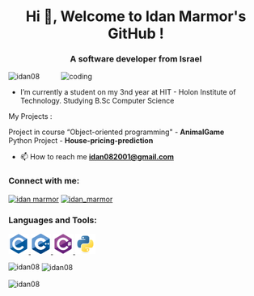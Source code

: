 
<h1 align="center">Hi 👋, Welcome to Idan Marmor's GitHub ! </h1>
<h3 align="center">A software developer from Israel</h3>
<img align="right" alt="coding" width="400" src="https://cdn.dribbble.com/users/1162077/screenshots/3848914/programmer.gif"

<p align="left"> <img src="https://komarev.com/ghpvc/?username=idan08&label=Profile%20views&color=0e75b6&style=flat" alt="idan08" /> </p>

-  I’m currently a student on my 3nd year at HIT - Holon Institute of Technology. Studying B.Sc Computer Science

My Projects :

Project in course “Object-oriented programming" - **AnimalGame**
</br>
Python Project - **House-pricing-prediction**
- 📫 How to reach me **idan082001@gmail.com**

<h3 align="left">Connect with me:</h3>
<p align="left">
<a href="https://linkedin.com/in/idan marmor" target="blank"><img align="center" src="https://raw.githubusercontent.com/rahuldkjain/github-profile-readme-generator/master/src/images/icons/Social/linked-in-alt.svg" alt="idan marmor" height="30" width="40" /></a>
<a href="https://instagram.com/idan_marmor" target="blank"><img align="center" src="https://raw.githubusercontent.com/rahuldkjain/github-profile-readme-generator/master/src/images/icons/Social/instagram.svg" alt="idan_marmor" height="30" width="40" /></a>
</p>

<h3 align="left">Languages and Tools:</h3>
<p align="left"> <a href="https://www.cprogramming.com/" target="_blank" rel="noreferrer"> <img src="https://raw.githubusercontent.com/devicons/devicon/master/icons/c/c-original.svg" alt="c" width="40" height="40"/> </a> <a href="https://www.w3schools.com/cpp/" target="_blank" rel="noreferrer"> <img src="https://raw.githubusercontent.com/devicons/devicon/master/icons/cplusplus/cplusplus-original.svg" alt="cplusplus" width="40" height="40"/> </a> <a href="https://www.w3schools.com/cs/" target="_blank" rel="noreferrer"> <img src="https://raw.githubusercontent.com/devicons/devicon/master/icons/csharp/csharp-original.svg" alt="csharp" width="40" height="40"/> </a> <a href="https://www.python.org" target="_blank" rel="noreferrer"> <img src="https://raw.githubusercontent.com/devicons/devicon/master/icons/python/python-original.svg" alt="python" width="40" height="40"/> </a> </p>

<p><img align="left" src="https://github-readme-stats.vercel.app/api/top-langs?username=idan08&show_icons=true&locale=en&layout=compact" alt="idan08" /></p>

<p>&nbsp;<img align="center" src="https://github-readme-stats.vercel.app/api?username=idan08&show_icons=true&locale=en" alt="idan08" /></p>

<p><img align="center" src="https://github-readme-streak-stats.herokuapp.com/?user=idan08&" alt="idan08" /></p>
